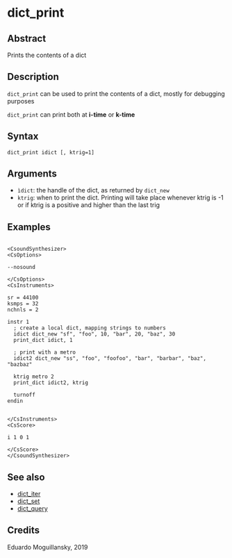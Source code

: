 # dict_print

## Abstract

Prints the contents of a dict

## Description

`dict_print` can be used to print the contents of a dict, mostly for debugging
purposes

`dict_print` can print both at **i-time** or **k-time**

## Syntax

    dict_print idict [, ktrig=1]
    
## Arguments

* `ìdict`: the handle of the dict, as returned by `dict_new`
* `ktrig`: when to print the dict. Printing will take place whenever ktrig is -1 or 
           if ktrig is a positive and higher than the last trig

## Examples

```csound

<CsoundSynthesizer>
<CsOptions>

--nosound

</CsOptions>
<CsInstruments>

sr = 44100
ksmps = 32
nchnls = 2

instr 1	
  ; create a local dict, mapping strings to numbers
  idict dict_new "sf", "foo", 10, "bar", 20, "baz", 30
  print_dict idict, 1

  ; print with a metro
  idict2 dict_new "ss", "foo", "foofoo", "bar", "barbar", "baz", "bazbaz"

  ktrig metro 2
  print_dict idict2, ktrig
  
  turnoff
endin


</CsInstruments>
<CsScore>

i 1 0 1

</CsScore>
</CsoundSynthesizer> 
```

## See also

* [dict_iter](dict_iter)
* [dict_set](dict_set)
* [dict_query](dict_query)

## Credits

Eduardo Moguillansky, 2019
